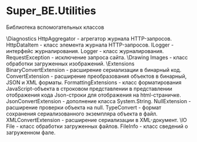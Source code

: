 Super_BE.Utilities
==================

Библиотека вспомогательных классов

\Diagnostics
	HttpAggregator - агрегатор журнала HTTP-запросов.
	HttpDataItem - класс элемента журнала HTTP-запросов.
	ILogger - интерфейс журналирования.
	Logger - класс журналирования.
	RequestException - исключение запроса сайта.
\Drawing
	Images - класс обработки загруженных изображений.
\Extensions
	BinaryConvertExtension - расширение сериализации в бинарный код.
	ConvertExtension - расширение преобразования объектов в бинарный, JSON и XML форматы.
	FormattingExtensions - класс форматирования JavaScript-объекта в строковом представлении в представлении отображения кода Json-строки для отображения на html-страничке.
	JsonConvertExtension - дополнение класса System.String.
	NullExtension - расширение проверки объекта на null.
	TypeConvert - формат сохранения сериализованного экземпляра объекта в файл.
	XMLConvertExtension - расширение сериализации в XML-документ.
\IO
	File - класс обработки загруженных файлов.
	FileInfo - класс сведений о загруженном фале.